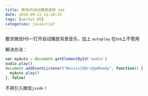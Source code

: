 ```yaml
---
title: 微信H5自动播放音频 ios
date: 2018-09-22 13:28:25
tags: [wechat H5]
categories: javascript
---
```


要求微信H5一打开自动播放背景音乐，加上 `autoplay` 在ios上不管用

解决办法：

```javascript
var myAuto = document.getElementById('audio')
audio.play()
document.addEventListener("WeixinJSBridgeReady", function() {
  myAuto.play()
}, false)
```
不用引入微信`jssdk`！
